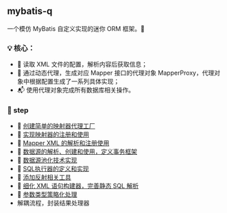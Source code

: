 ## mybatis-q

一个模仿 MyBatis 自定义实现的迷你 ORM 框架。🫣

### 💡 核心：

- 📑 读取 XML 文件的配置，解析内容后获取信息；
- 📖 通过动态代理，生成对应 Mapper 接口的代理对象 MapperProxy，代理对象中根据配置生成了一系列具体实现；
- 📬 使用代理对象完成所有数据库相关操作。


### 👣 step

- 🧩 [创建简单的映射器代理工厂](https://github.com/EmeryWan/mybatis-q/tree/step/mybatis-q-step-01)
- 🧩 [实现映射器的注册和使用](https://github.com/EmeryWan/mybatis-q/tree/step/mybatis-q-step-02)
- 🧩 [Mapper XML 的解析和注册使用](https://github.com/EmeryWan/mybatis-q/tree/step/mybatis-q-step-03)
- 🧩 [数据源的解析、创建和使用，定义事务框架](https://github.com/EmeryWan/mybatis-q/tree/step/mybatis-q-step-04)
- 🧩 [数据源池化技术实现](https://github.com/EmeryWan/mybatis-q/tree/step/mybatis-q-step-05)
- 🧩 [SQL执行器的定义和实现](https://github.com/EmeryWan/mybatis-q/tree/step/mybatis-q-step-06)
- 🧩 [添加反射相关工具](https://github.com/EmeryWan/mybatis-q/tree/step/mybatis-q-step-07)
- 🧩 [细化 XML 语句构建器，完善静态 SQL 解析](https://github.com/EmeryWan/mybatis-q/tree/step/mybatis-q-step-08)
- 🧩 [参数类型策略化处理](https://github.com/EmeryWan/mybatis-q/tree/step/mybatis-q-step-09)
- 解耦流程，封装结果处理器
